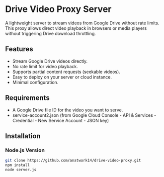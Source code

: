 # Drive Video Proxy Server

A lightweight server to stream videos from Google Drive without rate limits. This proxy allows direct video playback in browsers or media players without triggering Drive download throttling.

## Features
- Stream Google Drive videos directly.
- No rate limit for video playback.
- Supports partial content requests (seekable videos).
- Easy to deploy on your server or cloud instance.
- Minimal configuration.

## Requirements
- A Google Drive file ID for the video you want to serve.
- service-account2.json (from Google Cloud Console - API & Services - Credential - New Service Account - JSON key)

## Installation

### Node.js Version
```bash
git clone https://github.com/anatwork14/drive-video-proxy.git
npm install
node server.js
```
